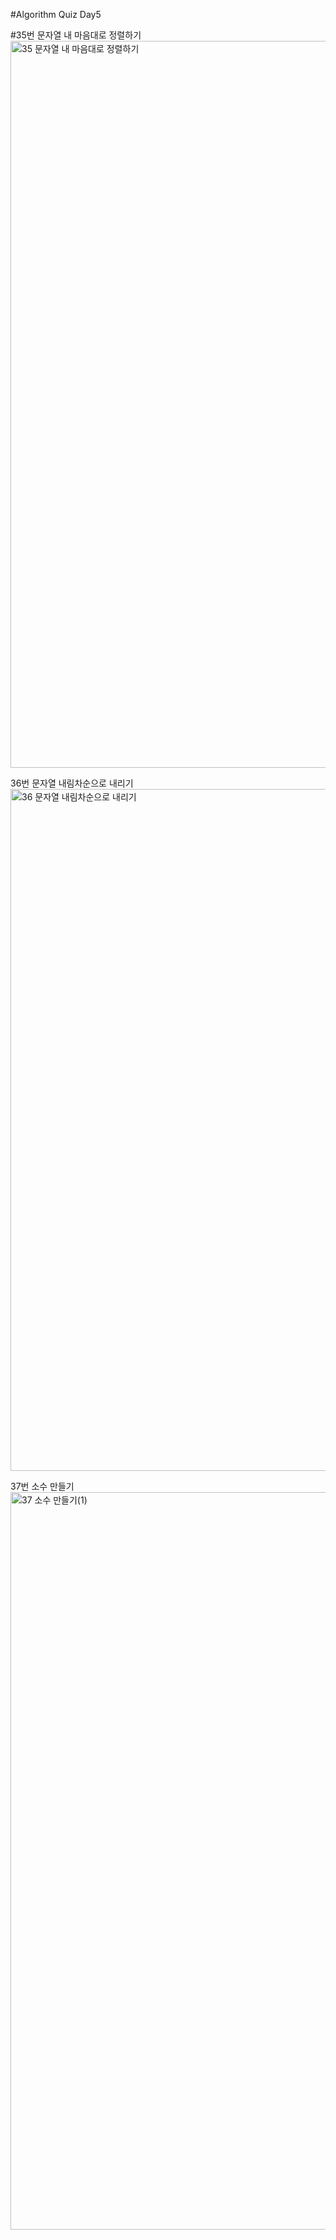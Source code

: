 #Algorithm Quiz Day5

#35번 문자열 내 마음대로 정렬하기
<img width="1163" alt="35  문자열 내 마음대로 정렬하기" src="https://user-images.githubusercontent.com/91178712/141481552-2bb3996c-e506-4c88-bc5d-e740b4848c28.png">

36번 문자열 내림차순으로 내리기
<img width="1091" alt="36  문자열 내림차순으로 내리기" src="https://user-images.githubusercontent.com/91178712/141481574-2aa4a24d-2bf7-4927-9879-d1a8d37f6265.png">

37번 소수 만들기
<img width="1180" alt="37  소수 만들기(1)" src="https://user-images.githubusercontent.com/91178712/141481600-5b69b7e0-e237-4faa-9661-b5082fce623d.png">
